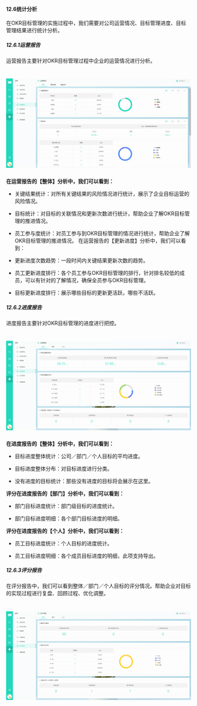 #### 12.6统计分析

在OKR目标管理的实施过程中，我们需要对公司运营情况、目标管理进度、目标管理结果进行统计分析。

##### 12.6.1运营报告

运营报告主要针对OKR目标管理过程中企业的运营情况进行分析。


# ![](/assets/12.6.1运营报告.png)

**在运营报告的【整体】分析中，我们可以看到：**

* 关键结果统计：对所有关键结果的风险情况进行统计，展示了企业目标运营的风险情况。

* 目标统计：对目标的关联情况和更新次数进行统计，帮助企业了解OKR目标管理的推进情况。

* 员工参与度统计：对员工参与到OKR目标管理的情况进行统计，帮助企业了解OKR目标管理的推进情况。
在运营报告的【更新进度】分析中，我们可以看到：

* 更新进度次数趋势：一段时间内关键结果更新次数的趋势。

* 员工更新进度排行：各个员工参与OKR目标管理的排行，针对排名较低的成员，可以有针对的了解情况，确保全员参与OKR目标管理。

* 目标更新进度排行：展示哪些目标的更新更活跃，哪些不活跃。


##### 12.6.2进度报告

进度报告主要针对OKR目标管理的进度进行把控。

# ![](/assets/12.6.2进度报告.png)

**在进度报告的【整体】分析中，我们可以看到：**

* 目标进度整体统计：公司／部门／个人目标的平均进度。

* 目标进度整体分布：对目标进度进行分类。

* 没有进度的目标统计：那些没有进度的目标将会展示在这里。

**评分在进度报告的【部门】分析中，我们可以看到：**

* 部门目标进度统计：部门级目标的进度统计。

* 部门目标进度明细：各个部门目标进度的明细。

**评分在进度报告的【个人】分析中，我们可以看到：**

* 员工目标进度统计：个人目标的进度统计。

* 员工目标进度明细：各个成员目标进度的明细，此项支持导出。


##### 12.6.3评分报告

在评分报告中，我们可以看到整体／部门／个人目标的评分情况。帮助企业对目标的实现过程进行复盘、回顾过程、优化调整。

# ![](/assets/12.6.3评分报告.png)



